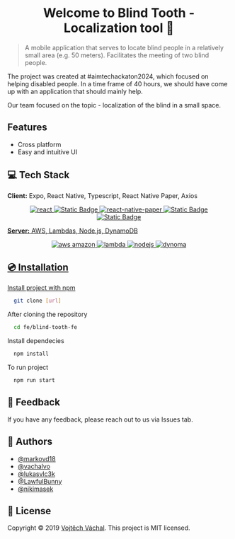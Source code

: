 
<h1 align="center">Welcome to Blind Tooth - Localization tool 👋</h1>

> A mobile application that serves to locate blind people in a relatively small area (e.g. 50 meters). Facilitates the meeting of two blind people.

The project was created at #aimtechackaton2024, which focused on helping disabled people. In a time frame of 40 hours, we should have come up with an application that should mainly help.

Our team focused on the topic - localization of the blind in a small space.

## Features

- Cross platform
- Easy and intuitive UI


## 💻 Tech Stack

**Client:** Expo, React Native, Typescript, React Native Paper, Axios

<p align="center">
  <a href="https://reactnative.dev" title="react"><img alt="react" src="https://img.shields.io/badge/react_native-black?style=for-the-badge&logo=react&labelColor=black&color=61DBFB">
  </a>
  <a href="https://expo.dev" title="expo"><img alt="Static Badge" src="https://img.shields.io/badge/expo-black?style=for-the-badge&logo=expo&labelColor=black&color=61DBFB">
<a href="https://reactnativepaper.com" title="paper">  <img alt="react-native-paper" src="https://img.shields.io/badge/react_native_paper-black?style=for-the-badge&logo=react&labelColor=black&color=8A2BE2"/>
  </a>
<a href="https://www.typescriptlang.org" title="typescript"><img alt="Static Badge" src="https://img.shields.io/badge/typescript-black?style=for-the-badge&logo=typescript&labelColor=black&color=blue">
  </a>
<a href="https://axios-http.com/docs/intro" title="typescript"><img alt="Static Badge" src="https://img.shields.io/badge/axios-black?style=for-the-badge&logo=axios&labelColor=black&color=purple">

</p>

**Server:** AWS, Lambdas, Node.js, DynamoDB


<p align="center">
  <a href="https://aws.amazon.com" title="amazon"><img alt="aws amazon" src="https://img.shields.io/badge/aws-orange?style=for-the-badge&logo=amazon&labelColor=black">
  </a>
  <a href="https://aws.amazon.com/lambda/" title="lambda"><img alt="lambda" src="https://img.shields.io/badge/aws_lambda-orange?style=for-the-badge&logo=aws-lambda&labelColor=black">
  </a>
<a href="https://nodejs.org/en" title="nodejs">  <img alt="nodejs" src="https://img.shields.io/badge/node.js-3C873A?style=for-the-badge&logo=node.js&labelColor=black">
  </a>
<a href="https://aws.amazon.com/dynamodb/" title="dynamo"> <img alt="dynoma" src="https://img.shields.io/badge/dynamo_db-blue?style=for-the-badge&logo=amazondynamodb&labelColor=black">
</p>

## 💿 Installation

Install project with npm

```bash
  git clone [url]
```

After cloning the repository

```bash
  cd fe/blind-tooth-fe
```

Install dependecies
```bash
  npm install
```

To run project 
```bash
  npm run start
```
## 📰 Feedback

If you have any feedback, please reach out to us via Issues tab.


## 🙋 Authors

- [@markovd18](https://www.github.com/markovd18)
- [@vachalvo](https://www.github.com/vachalvo)
- [@lukasvlc3k](https://www.github.com/lukasvlc3k)
- [@LawfulBunny](https://www.github.com/LawfulBunny)
- [@nikimasek](https://www.github.com/nikimasek)


## 📜 License
Copyright © 2019 [Vojtěch Váchal](https://github.com/vachalvo).
This project is MIT licensed.
